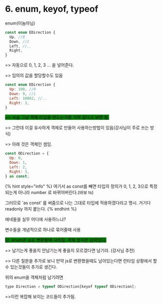 # 6. enum, keyof, typeof

enum(이놈아님)

```javascript
const enum EDirection {
  Up, //0
  Down, //1
  Left, //..
  Right,
}
```

\=> 자동으로 0, 1, 2, 3 ... 을 넣어준다.

\=> 임의의 값을 할당할수도 있음&#x20;

```javascript
const enum EDirection {
  Up: 100, //0
  Down: 9, //1
  Left: 10002, //..
  Right: 3,
}
```

<mark style="background-color:green;">=> 사실 그냥 객체 타입을 만드는거랑 거의 같다고 보면 됨.</mark>



\=> 그런데 이걸 유사하게  객체로 만들어 사용하는방법이 있음(강사님이 주로 쓰는 방식)

\=> 아래 것은 객체인 셈임.

```javascript
const ODirection = {
  Up: 0,
  Down: 1,
  Left: 2,
  Right: 3,
} as const;
```

{% hint style="info" %}
여기서 as const를 빼면 타입의 정의가 0, 1, 2, 3으로 특정되는게 아니라 number 로 바뀌어버린다.(바보 ts)

그러므로 'as const' 를 써줌으로 나는 그대로 타입에 적용하겠다라고 명시. 거기다readonly 까지 붙는다.
{% endhint %}



애네들을 실무 어디에 사용하느냐?

변수들을 개념적으로 하나로 묶어줄때 사용



<mark style="background-color:green;">단, enum은 js로 변환될때 사라짐. 객체 방식은 남아있다.</mark>&#x20;

\=> 남기는게 좋을지 안남기는게 좋을지 모르겠다면 남기라. (강사님 추천)&#x20;

\=> 다른 질문을 추가로 보니 만약 js로 변환했을때도 남아있는다면 런타임 상황에서 할 수 있는것들이 추가로 생긴다.



위의 enum을 객체처럼 남기려면&#x20;

```javascript
type Direction = typeof ODirection[keyof typeof ODirection];
```

\=>이런 복잡해 보이는 코드들이 추가됨.
